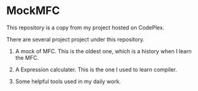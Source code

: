 # MockMFC
This repository is a copy from my project hosted on CodePlex.

There are several project project under this repository.
1. A mock of MFC.
   This is the oldest one, which is a history when I learn the MFC.

2. A Expression calculater.
   This is the one I used to learn compiler.

3. Some helpful tools used in my daily work.
